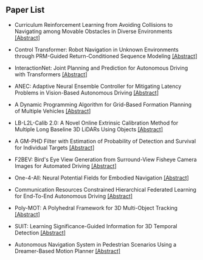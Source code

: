 ## Paper List

- Curriculum Reinforcement Learning from Avoiding Collisions to Navigating among Movable Obstacles in Diverse Environments
[[Abstract]](https://events.infovaya.com/presentation?id=110216)

- Control Transformer: Robot Navigation in Unknown Environments through PRM-Guided Return-Conditioned Sequence Modeling
[[Abstract]](https://events.infovaya.com/presentation?id=110219)

- InteractionNet: Joint Planning and Prediction for Autonomous Driving with Transformers
[[Abstract]](https://events.infovaya.com/presentation?id=110222)

- ANEC: Adaptive Neural Ensemble Controller for Mitigating Latency Problems in Vision-Based Autonomous Driving
[[Abstract]](https://events.infovaya.com/presentation?id=110225)

- A Dynamic Programming Algorithm for Grid-Based Formation Planning of Multiple Vehicles
[[Abstract]](https://events.infovaya.com/presentation?id=110228)

- LB-L2L-Calib 2.0: A Novel Online Extrinsic Calibration Method for Multiple Long Baseline 3D LiDARs Using Objects
[[Abstract]](https://events.infovaya.com/presentation?id=110231)

- A GM-PHD Filter with Estimation of Probability of Detection and Survival for Individual Targets
[[Abstract]](https://events.infovaya.com/presentation?id=110234)

- F2BEV: Bird's Eye View Generation from Surround-View Fisheye Camera Images for Automated Driving
[[Abstract]](https://events.infovaya.com/presentation?id=110237)

- One-4-All: Neural Potential Fields for Embodied Navigation
[[Abstract]](https://events.infovaya.com/presentation?id=110240)

- Communication Resources Constrained Hierarchical Federated Learning for End-To-End Autonomous Driving
[[Abstract]](https://events.infovaya.com/presentation?id=110243)

- Poly-MOT: A Polyhedral Framework for 3D Multi-Object Tracking
[[Abstract]](https://events.infovaya.com/presentation?id=110246)

- SUIT: Learning Significance-Guided Information for 3D Temporal Detection
[[Abstract]](https://events.infovaya.com/presentation?id=110249)

- Autonomous Navigation System in Pedestrian Scenarios Using a Dreamer-Based Motion Planner
[[Abstract]](https://events.infovaya.com/presentation?id=110252)

